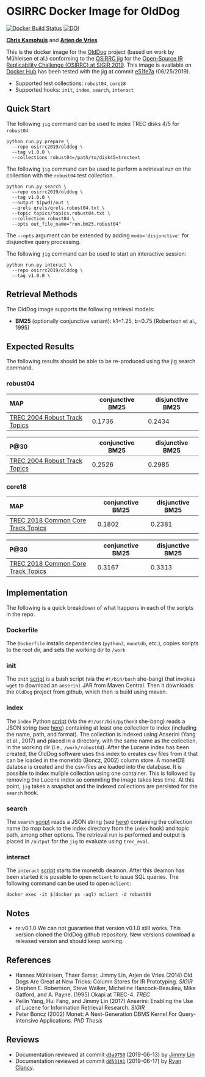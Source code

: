 # OSIRRC Docker Image for OldDog

[![Docker Build Status](https://img.shields.io/docker/cloud/build/osirrc2019/olddog.svg)](https://hub.docker.com/r/osirrc2019/olddog)
[![DOI](https://zenodo.org/badge/DOI/10.5281/zenodo.3255060.svg)](https://doi.org/10.5281/zenodo.3255060)

[**Chris Kamphuis**](https://github.com/chriskamphuis) and [**Arjen de Vries**](https://github.com/arjenpdevries)

This is the docker image for the [OldDog](https://github.com/chriskamphuis/olddog) project (based on work by M&uuml;hleisen et al.)  conforming to the [OSIRRC jig](https://github.com/osirrc/jig/) for the [Open-Source IR Replicability Challenge (OSIRRC) at SIGIR 2019](https://osirrc.github.io/osirrc2019/).
This image is available on [Docker Hub](https://hub.docker.com/r/osirrc2019/olddog
) has been tested with the jig at commit [e51fe7a](https://github.com/osirrc/jig/commit/e51fe7aa8e128052244ed666e4b955a127441f9b) (06/25/2019).

+ Supported test collections: `robust04`, `core18`
+ Supported hooks: `init`, `index`, `search`, `interact`

## Quick Start

The following `jig` command can be used to index TREC disks 4/5 for `robust04`:

```
python run.py prepare \
  --repo osirrc2019/olddog \
  --tag v1.0.0 \
  --collections robust04=/path/to/disk45=trectext
```

The following `jig` command can be used to perform a retrieval run on the collection with the `robust04` test collection.

```
python run.py search \
  --repo osirrc2019/olddog \
  --tag v1.0.0 \
  --output $(pwd)/out \
  --qrels qrels/qrels.robust04.txt \
  --topic topics/topics.robust04.txt \
  --collection robust04 \
  --opts out_file_name="run.bm25.robust04"
```

The `--opts` argument can be extended by adding `mode='disjunctive'` for disjunctive query processing.

The following `jig` command can be used to start an interactive session:

```
python run.py interact \
  --repo osirrc2019/olddog \
  --tag v1.0.0 \
```  

## Retrieval Methods

The OldDog image supports the following retrieval models:

+ **BM25** (optionally conjunctive variant): k1=1.25, b=0.75 (Robertson et al., 1995) 

## Expected Results

The following results should be able to be re-produced using the jig search command.

### robust04

MAP                                     | conjunctive BM25 | disjunctive BM25 | 
:---------------------------------------|------------------|------------------|
[TREC 2004 Robust Track Topics](http://trec.nist.gov/data/robust/04.testset.gz)| 0.1736   | 0.2434    |

P@30                                    | conjunctive BM25 | disjunctive BM25 | 
:---------------------------------------|------------------|------------------|
[TREC 2004 Robust Track Topics](http://trec.nist.gov/data/robust/04.testset.gz)| 0.2526   | 0.2985    |

### core18

MAP                                     | conjunctive BM25 | disjunctive BM25 | 
:---------------------------------------|------------------|------------------|
[TREC 2018 Common Core Track Topics](https://trec.nist.gov/data/core/topics2018.txt)|  0.1802  |  0.2381  |

P@30                                    | conjunctive BM25 | disjunctive BM25 | 
:---------------------------------------|------------------|------------------|
[TREC 2018 Common Core Track Topics](https://trec.nist.gov/data/core/topics2018.txt)|  0.3167  | 0.3313   |


## Implementation

The following is a quick breakdown of what happens in each of the scripts in the repo.

### Dockerfile

The `Dockerfile` installs dependencies (`python3`, `monetdb`, etc.), copies scripts to the root dir, and sets the working dir to `/work`

### init

The `init` [script](init) is a bash script (via the `#!/bin/bash` she-bang) that invokes `wget` to download an `anserini` JAR from Maven Central. Then it downloads the `OldDog` project from github, which then is build using maven.

### index
The `index` Python [script](index) (via the `#!/usr/bin/python3` she-bang) reads a JSON string (see [here](https://github.com/osirrc/jig#index)) containing at least one collection to index (including the name, path, and format).
The collection is indexed using Anserini (Yang et al., 2017) and placed in a directory, with the same name as the collection, in the working dir (i.e., `/work/robust04`).
After the Lucene index has been created, the OldDog software uses this index to creates csv files from it that can be loaded in the monetdb (Boncz, 2002)  column store.
A monetDB databse is created and the csv-files are loaded into the database.
It is possible to index muliple collection using one container.
This is followed by removing the Lucene index so commiting the image takes less time.
At this point, `jig` takes a snapshot and the indexed collections are persisted for the `search` hook.

### search
The `search` [script](search) reads a JSON string (see [here](https://github.com/osirrc/jig#search)) containing the collection name (to map back to the index directory from the `index` hook) and topic path, among other options.
The retrieval run is performed and output is placed in `/output` for the `jig` to evaluate using `trec_eval`.

### interact
The `interact` [script](interact) starts the monetdb deamon. After this deamon has been started it is possible to open `mclient` to issue SQL queries. The following command can be used to open `mclient`:
```
docker exec -it $(docker ps -aql) mclient -d robust04
```

## Notes
- re:v0.1.0
We can not guarantee that version v0.1.0 still works. This version cloned the OldDog github repository. New versions download a released version and should keep working.

## References
+ Hannes M&uuml;hleisen, Thaer Samar, Jimmy Lin, Arjen de Vries (2014) Old Dogs Are Great at New Tricks: Column Stores for IR Prototyping. _SIGIR_
+ Stephen E. Robertson, Steve Walker, Micheline Hancock-Beaulieu, Mike Gatford, and A. Payne. (1995) Okapi at TREC-4. _TREC_
+ Peilin Yang, Hui Fang, and Jimmy Lin (2017) Anserini: Enabling the Use of Lucene for Information Retrieval Research. _SIGIR_
+ Peter Boncz (2002) Monet: A Next-Generation DBMS Kernel For Query-Intensive Applications. _PhD Thesis_

## Reviews

+ Documentation reviewed at commit [`d3a9750`](https://github.com/osirrc/olddog-docker/commit/d3a9750e74f815c12fe66dbd3e81e598b99ef9e5) (2019-06-13) by [Jimmy Lin](https://github.com/lintool/)
+ Documentation reviewed at commit [`dd53191`](https://github.com/osirrc/olddog-docker/commit/9275f8b72b518fc3ae35906ce1d7059e6dd53191) (2019-06-17) by [Ryan Clancy](https://github.com/r-clancy/).
